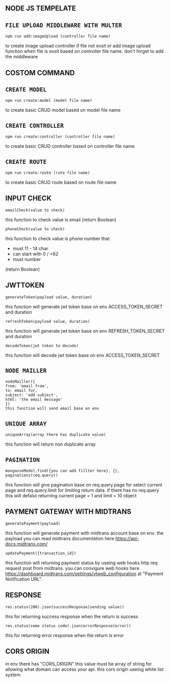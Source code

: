 ## **NODE JS TEMPELATE**

## **`FILE UPLOAD MIDDLEWARE WITH MULTER`**

```
npm run add:imageUpload (controller file name)
```

to create image upload controller if file not exsit or add image upload function when file is exsit based on controller file name.
don't forget to add the middleware

## **COSTOM COMMAND**

## **`CREATE MODEL`**

```
npm run create:model (model file name)
```

to create basic CRUD model based on model file name

## **`CREATE CONTROLLER`**

```
npm run create:controller (controller file name)
```

to create basic CRUD controller based on controller file name

## **`CREATE ROUTE`**

```
npm run create:route (rute file name)
```

to create basic CRUD route based on route file name

## **INPUT CHECK**

```
emailCheck(value to check)
```

this function to check value is email (return Boolean)

```
phoneCheck(value to check)
```

this function to check value is phone number that

- must 11 - 14 char
- can start with 0 / +62
- must number

(return Boolean)

## **JWTTOKEN**

```
generateToken(payload value, duration)
```

this function will generate jwt token base on env ACCESS_TOKEN_SECRET and duration

```
refreshToken(payload value, duration)
```

this function will generate jwt token base on env REFRESH_TOKEN_SECRET and duration

```
decodeToken(jwt token to decode)
```

this function will decode jwt token base on env ACCESS_TOKEN_SECRET

## **`NODE MAILLER`**

```
nodeMailler({
from: 'email from',
to: email for,
subject: 'add subject',
html: 'the email message'
})
this function will send email base on env
```

## **`UNIQUE ARRAY`**

```
uniqueArray(array there has duplicate value)
```

this function will return non duplicate array

## **`PAGINATION`**

```
mongooseModel.find({you can add fillter here}, {}, paginations(req.query))
```

this function will give pagination base on req.query.page for select current page and req.query.limit for limiting return data.
if there has no req.query this will defalut returning current page = 1 and limit = 10 object

## **PAYMENT GATEWAY WITH MIDTRANS**

```
generatePayment(payload)
```

this function will generate payment with midtrans account base on env.
the payload you can read midtrans documentation here https://api-docs.midtrans.com/

```
updatePayment({transaction_id})
```

this function will returning payment status by useing web hooks http req request post from midtrans.
you can convigure web hooks here https://dashboard.midtrans.com/settings/vtweb_configuration at "Payment Notification URL".

## **RESPONSE**

```
res.status(200).json(successResponse(sending value))
```

this for returning success response when the return is success

```
res.status(some status code).json(errorResponse(error))
```

this for returning error response when the return is error

## **CORS ORIGIN**

in env there has "CORS_ORIGIN" this value must be array of string for allowing what domain can access your api.
this cors origin useing white list system
